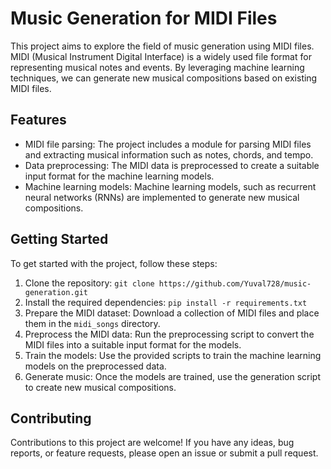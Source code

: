 # Music Generation for MIDI Files

This project aims to explore the field of music generation using MIDI files. MIDI (Musical Instrument Digital Interface) is a widely used file format for representing musical notes and events. By leveraging machine learning techniques, we can generate new musical compositions based on existing MIDI files.

## Features

- MIDI file parsing: The project includes a module for parsing MIDI files and extracting musical information such as notes, chords, and tempo.
- Data preprocessing: The MIDI data is preprocessed to create a suitable input format for the machine learning models.
- Machine learning models: Machine learning models, such as recurrent neural networks (RNNs) are implemented to generate new musical compositions.
<!-- - User interface: A user-friendly interface is provided to interact with the music generation system and explore the generated compositions. -->

## Getting Started

To get started with the project, follow these steps:

1. Clone the repository: `git clone https://github.com/Yuval728/music-generation.git`
2. Install the required dependencies: `pip install -r requirements.txt`
3. Prepare the MIDI dataset: Download a collection of MIDI files and place them in the `midi_songs` directory.
4. Preprocess the MIDI data: Run the preprocessing script to convert the MIDI files into a suitable input format for the models.
5. Train the models: Use the provided scripts to train the machine learning models on the preprocessed data.
6. Generate music: Once the models are trained, use the generation script to create new musical compositions.

## Contributing

Contributions to this project are welcome! If you have any ideas, bug reports, or feature requests, please open an issue or submit a pull request.


